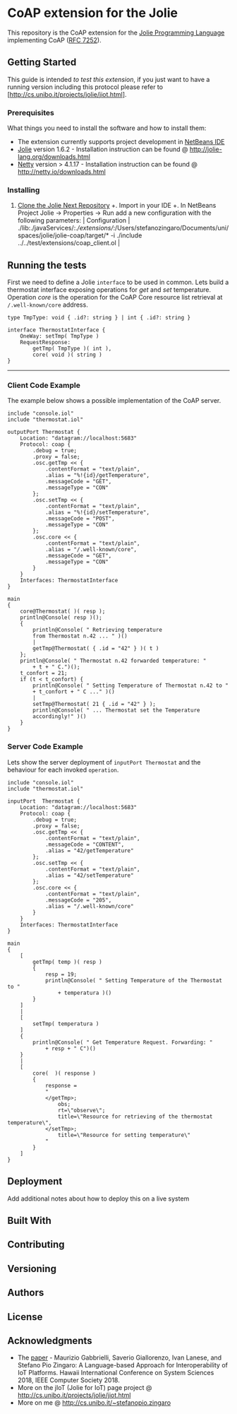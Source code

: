 # CoAP extension for the Jolie

This repository is the CoAP extension for the [Jolie Programming Language](http://www.jolie-lang.org) implementing CoAP ([RFC 7252](https://tools.ietf.org/html/rfc7252)).

## Getting Started

This guide is intended *to test this extension*, if you just want to have a running version including this protocol please refer to [http://cs.unibo.it/projects/jolie/jiot.html].

### Prerequisites

What things you need to install the software and how to install them:

* The extension currently supports project development in [NetBeans IDE](http://netbeans.org)
* [Jolie](https://github.com/jolie/jolie) version 1.6.2 - Installation instruction can be found @ http://jolie-lang.org/downloads.html
* [Netty](http://netty.io) version > 4.1.17 - Installation instruction can be found @ http://netty.io/downloads.html

### Installing

1. [Clone the Jolie Next Repository](https://github.com/stefanopiozingaro/jolie.git)
+. Import in your IDE
+. In NetBeans Project Jolie -> Properties -> Run add a new configuration with the following parameters:
| Configuration | ./lib:./javaServices/*:./extensions/*:/Users/stefanozingaro/Documents/uni/spaces/jolie/jolie-coap/target/* -i ./include ../../test/extensions/coap_client.ol |

## Running the tests

First we need to define a Jolie `interface` to be used in common. Lets build a thermostat interface exposing operations for *get* and *set* temperature. Operation *core* is the operation for the CoAP Core resource list retrieval at `/.well-known/core` address.

```jolie
type TmpType: void { .id?: string } | int { .id?: string }

interface ThermostatInterface {
    OneWay: setTmp( TmpType )
    RequestResponse: 
        getTmp( TmpType )( int ),
        core( void )( string )
}
```

---

### Client Code Example

The example below shows a possible implementation of the CoAP server.

```jolie
include "console.iol"
include "thermostat.iol"

outputPort Thermostat {
    Location: "datagram://localhost:5683"
    Protocol: coap {
        .debug = true;
        .proxy = false;
        .osc.getTmp << {
            .contentFormat = "text/plain",
            .alias = "%!{id}/getTemperature",
            .messageCode = "GET",
            .messageType = "CON"
        };
        .osc.setTmp << {
            .contentFormat = "text/plain",
            .alias = "%!{id}/setTemperature",
            .messageCode = "POST",
            .messageType = "CON"
        };
        .osc.core << {
            .contentFormat = "text/plain",
            .alias = "/.well-known/core",
            .messageCode = "GET",
            .messageType = "CON"
        }
    }
    Interfaces: ThermostatInterface
}

main
{
    core@Thermostat( )( resp );
    println@Console( resp )();
    {
        println@Console( " Retrieving temperature 
        from Thermostat n.42 ... " )()
        |
        getTmp@Thermostat( { .id = "42" } )( t )
    };
    println@Console( " Thermostat n.42 forwarded temperature: " 
        + t + " C.")();
    t_confort = 21;
    if (t < t_confort) {
        println@Console( " Setting Temperature of Thermostat n.42 to " 
        + t_confort + " C ..." )()
        |
        setTmp@Thermostat( 21 { .id = "42" } );
        println@Console( " ... Thermostat set the Temperature 
        accordingly!" )()
    }
}

```

### Server Code Example

Lets show the server deployment of `inputPort Thermostat` and the behaviour for each invoked `operation`. 

```jolie
include "console.iol"
include "thermostat.iol"

inputPort  Thermostat {
    Location: "datagram://localhost:5683"
    Protocol: coap {
        .debug = true;
        .proxy = false;
        .osc.getTmp << {
            .contentFormat = "text/plain",
            .messageCode = "CONTENT",
            .alias = "42/getTemperature"
        };
        .osc.setTmp << {
            .contentFormat = "text/plain",
            .alias = "42/setTemperature"
        };
        .osc.core << {
            .contentFormat = "text/plain",
            .messageCode = "205",
            .alias = "/.well-known/core"
        }
    }
    Interfaces: ThermostatInterface
}

main 
{
    [
        getTmp( temp )( resp ) 
        {
            resp = 19;
            println@Console( " Setting Temperature of the Thermostat to " 
                + temperatura )()   
        }
    ]
    |
    [
        setTmp( temperatura )
    ] 
    {
        println@Console( " Get Temperature Request. Forwarding: " 
            + resp + " C")()
    }
    |
    [
        core(  )( response )
        {
            response = 
            "
            </getTmp>;
                obs;
                rt=\"observe\";
                title=\"Resource for retrieving of the thermostat temperature\",
            </setTmp>;
                title=\"Resource for setting temperature\"
            "
        }
    ]
}   
```

## Deployment

Add additional notes about how to deploy this on a live system

## Built With


## Contributing


## Versioning
 

## Authors


## License


## Acknowledgments

* The [paper](http://cs.unibo.it/~sgiallor/publications/hicss2018/hicss2018.pdf) - Maurizio Gabbrielli, Saverio Giallorenzo, Ivan Lanese, and Stefano Pio Zingaro: A Language-based Approach for Interoperability of IoT Platforms. Hawaii International Conference on System Sciences 2018, IEEE Computer Society 2018.
* More on the jIoT (Jolie for IoT) page project @ http://cs.unibo.it/projects/jolie/jiot.html
* More on me @ http://cs.unibo.it/~stefanopio.zingaro
